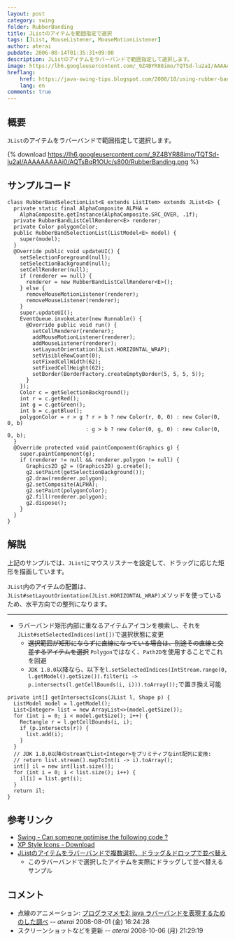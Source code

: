 ```yaml
---
layout: post
category: swing
folder: RubberBanding
title: JListのアイテムを範囲指定で選択
tags: [JList, MouseListener, MouseMotionListener]
author: aterai
pubdate: 2006-08-14T01:35:31+09:00
description: JListのアイテムをラバーバンドで範囲指定して選択します。
image: https://lh6.googleusercontent.com/_9Z4BYR88imo/TQTSd-lu2aI/AAAAAAAAAi0/AQTsBqR1OUc/s800/RubberBanding.png
hreflang:
    href: https://java-swing-tips.blogspot.com/2008/10/using-rubber-band-selection-in-jlist.html
    lang: en
comments: true
---
```

## 概要
`JList`のアイテムをラバーバンドで範囲指定して選択します。

{% download https://lh6.googleusercontent.com/_9Z4BYR88imo/TQTSd-lu2aI/AAAAAAAAAi0/AQTsBqR1OUc/s800/RubberBanding.png %}

## サンプルコード
<pre class="prettyprint"><code>class RubberBandSelectionList&lt;E extends ListItem&gt; extends JList&lt;E&gt; {
  private static final AlphaComposite ALPHA =
    AlphaComposite.getInstance(AlphaComposite.SRC_OVER, .1f);
  private RubberBandListCellRenderer&lt;E&gt; renderer;
  private Color polygonColor;
  public RubberBandSelectionList(ListModel&lt;E&gt; model) {
    super(model);
  }
  @Override public void updateUI() {
    setSelectionForeground(null);
    setSelectionBackground(null);
    setCellRenderer(null);
    if (renderer == null) {
      renderer = new RubberBandListCellRenderer&lt;E&gt;();
    } else {
      removeMouseMotionListener(renderer);
      removeMouseListener(renderer);
    }
    super.updateUI();
    EventQueue.invokeLater(new Runnable() {
      @Override public void run() {
        setCellRenderer(renderer);
        addMouseMotionListener(renderer);
        addMouseListener(renderer);
        setLayoutOrientation(JList.HORIZONTAL_WRAP);
        setVisibleRowCount(0);
        setFixedCellWidth(62);
        setFixedCellHeight(62);
        setBorder(BorderFactory.createEmptyBorder(5, 5, 5, 5));
      }
    });
    Color c = getSelectionBackground();
    int r = c.getRed();
    int g = c.getGreen();
    int b = c.getBlue();
    polygonColor = r &gt; g ? r &gt; b ? new Color(r, 0, 0) : new Color(0, 0, b)
                         : g &gt; b ? new Color(0, g, 0) : new Color(0, 0, b);
  }
  @Override protected void paintComponent(Graphics g) {
    super.paintComponent(g);
    if (renderer != null &amp;&amp; renderer.polygon != null) {
      Graphics2D g2 = (Graphics2D) g.create();
      g2.setPaint(getSelectionBackground());
      g2.draw(renderer.polygon);
      g2.setComposite(ALPHA);
      g2.setPaint(polygonColor);
      g2.fill(renderer.polygon);
      g2.dispose();
    }
  }
}
</code></pre>

## 解説
上記のサンプルでは、`JList`にマウスリスナーを設定して、ドラッグに応じた矩形を描画しています。

`JList`内のアイテムの配置は、`JList#setLayoutOrientation(JList.HORIZONTAL_WRAP)`メソッドを使っているため、水平方向での整列になります。

- - - -
- ラバーバンド矩形内部に重なるアイテムアイコンを検索し、それを`JList#setSelectedIndices(int[])`で選択状態に変更
    - ~~選択範囲が矩形にならずに直線になっている場合は、別途その直線と交差するアイテムを選択~~ `Polygon`ではなく、`Path2D`を使用することでこれを回避
    - `JDK 1.8.0`以降なら、以下を`l.setSelectedIndices(IntStream.range(0, l.getModel().getSize()).filter(i -> p.intersects(l.getCellBounds(i, i))).toArray());`で置き換え可能

<!-- dummy comment line for breaking list -->

<pre class="prettyprint"><code>private int[] getIntersectsIcons(JList l, Shape p) {
  ListModel model = l.getModel();
  List&lt;Integer&gt; list = new ArrayList&lt;&gt;(model.getSize());
  for (int i = 0; i &lt; model.getSize(); i++) {
    Rectangle r = l.getCellBounds(i, i);
    if (p.intersects(r)) {
      list.add(i);
    }
  }
  // JDK 1.8.0以降のstreamでList&lt;Integer&gt;をプリミティブなint配列に変換:
  // return list.stream().mapToInt(i -&gt; i).toArray();
  int[] il = new int[list.size()];
  for (int i = 0; i &lt; list.size(); i++) {
    il[i] = list.get(i);
  }
  return il;
}
</code></pre>

## 参考リンク
- [Swing - Can someone optimise the following code ?](https://community.oracle.com/thread/1378164)
- [XP Style Icons - Download](https://xp-style-icons.en.softonic.com/)
- [JListのアイテムをラバーバンドで複数選択、ドラッグ＆ドロップで並べ替え](https://ateraimemo.com/Swing/DragSelectDropReordering.html)
    - このラバーバンドで選択したアイテムを実際にドラッグして並べ替えるサンプル

<!-- dummy comment line for breaking list -->

## コメント
- 点線のアニメーション: [プログラマメモ2: java ラバーバンドを表現するためのした調べ](http://programamemo2.blogspot.com/2007/08/java.html) -- *aterai* 2008-08-01 (金) 16:24:28
- スクリーンショットなどを更新 -- *aterai* 2008-10-06 (月) 21:29:19

<!-- dummy comment line for breaking list -->
